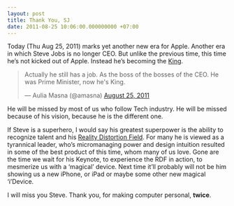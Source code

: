 ```yaml
---
layout: post
title: Thank You, SJ
date: 2011-08-25 10:06:00.000000000 +07:00
---
```


Today (Thu Aug 25, 2011) marks yet another new era for Apple. Another era in which Steve Jobs is no longer CEO. But unlike the previous time, this time he’s not kicked out of Apple. Instead he’s becoming the <a href="http://twitter.com/amasna/status/106547684864827392">King</a>. 
<blockquote class="twitter-tweet" lang="en"><p>Actually he still has a job. As the boss of the bosses of the CEO. He was Prime Minister, now he&#39;s King.</p>&mdash; Aulia Masna (@amasna) <a href="https://twitter.com/amasna/statuses/106547684864827392">August 25, 2011</a></blockquote> <script async src="//platform.twitter.com/widgets.js" charset="utf-8"></script>
He will be missed by most of us who follow Tech industry. He will be missed because of his vision, because he is the different one.

If Steve is a superhero, I would say his greatest superpower is the ability to recognize talent and his <a href="http://en.wikipedia.org/wiki/Reality_distortion_field">Reality Distortion Field</a>. For many he is viewed as a tyrannical leader, who’s micromanaging power and design intuition resulted in some of the best product of this time, whom many of us love. Gone are the time we wait for his Keynote, to experience the RDF in action, to mesmerize us with a ‘magical’ device. Next time it’ll probably will not be him showing us a new iPhone, or iPad or maybe some other new magical ‘i’Device.

I will miss you Steve. Thank you, for making computer personal, **twice**.
  
